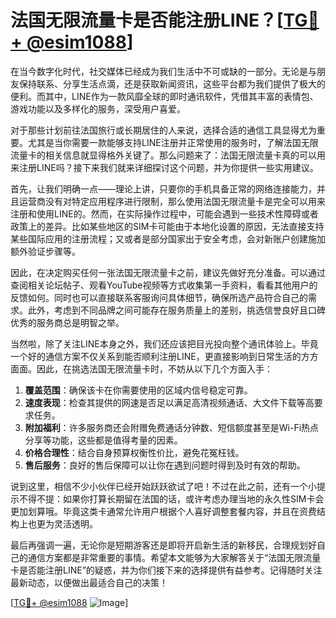 # 法国无限流量卡是否能注册LINE？[[TG💪+ @esim1088](https://t.me/s/esim1088)]

在当今数字化时代，社交媒体已经成为我们生活中不可或缺的一部分。无论是与朋友保持联系、分享生活点滴，还是获取新闻资讯，这些平台都为我们提供了极大的便利。而其中，LINE作为一款风靡全球的即时通讯软件，凭借其丰富的表情包、游戏功能以及多样化的服务，深受用户喜爱。

对于那些计划前往法国旅行或长期居住的人来说，选择合适的通信工具显得尤为重要。尤其是当你需要一款能够支持LINE注册并正常使用的服务时，了解法国无限流量卡的相关信息就显得格外关键了。那么问题来了：法国无限流量卡真的可以用来注册LINE吗？接下来我们就来详细探讨这个问题，并为你提供一些实用建议。

首先，让我们明确一点——理论上讲，只要你的手机具备正常的网络连接能力，并且运营商没有对特定应用程序进行限制，那么使用法国无限流量卡是完全可以用来注册和使用LINE的。然而，在实际操作过程中，可能会遇到一些技术性障碍或者政策上的差异。比如某些地区的SIM卡可能由于本地化设置的原因，无法直接支持某些国际应用的注册流程；又或者是部分国家出于安全考虑，会对新账户创建施加额外验证步骤等。

因此，在决定购买任何一张法国无限流量卡之前，建议先做好充分准备。可以通过查阅相关论坛帖子、观看YouTube视频等方式收集第一手资料，看看其他用户的反馈如何。同时也可以直接联系客服询问具体细节，确保所选产品符合自己的需求。此外，考虑到不同品牌之间可能存在服务质量上的差别，挑选信誉良好且口碑优秀的服务商总是明智之举。

当然啦，除了关注LINE本身之外，我们还应该把目光投向整个通讯体验上。毕竟一个好的通信方案不仅关系到能否顺利注册LINE，更直接影响到日常生活的方方面面。因此，在挑选法国无限流量卡时，不妨从以下几个方面入手：

1. **覆盖范围**：确保该卡在你需要使用的区域内信号稳定可靠。
2. **速度表现**：检查其提供的网速是否足以满足高清视频通话、大文件下载等高要求任务。
3. **附加福利**：许多服务商还会附赠免费通话分钟数、短信额度甚至是Wi-Fi热点分享等功能，这些都是值得考量的因素。
4. **价格合理性**：结合自身预算权衡性价比，避免花冤枉钱。
5. **售后服务**：良好的售后保障可以让你在遇到问题时得到及时有效的帮助。

说到这里，相信不少小伙伴已经开始跃跃欲试了吧！不过在此之前，还有一个小提示不得不提：如果你打算长期留在法国的话，或许考虑办理当地的永久性SIM卡会更加划算哦。毕竟这类卡通常允许用户根据个人喜好调整套餐内容，并且在资费结构上也更为灵活透明。

最后再强调一遍，无论你是短期游客还是即将开启新生活的新移民，合理规划好自己的通信方案都是非常重要的事情。希望本文能够为大家解答关于“法国无限流量卡是否能注册LINE”的疑惑，并为你们接下来的选择提供有益参考。记得随时关注最新动态，以便做出最适合自己的决策！

[[TG💪+ @esim1088](https://t.me/s/esim1088) ![Image](https://i.postimg.cc/4NQfJmqS/Snipaste-2025-05-13-00-14-12.png)]